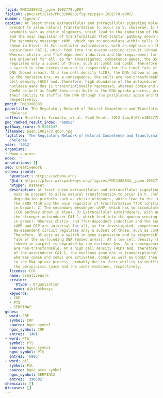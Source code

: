 ```yaml
---
figid: PMC3380833__pgen.1002778.g007
figlink: /pmc/articles/PMC3380833/figure/pgen-1002778-g007/
number: Figure 7
caption: At least three extracellular and intracellular signaling molecules must be
  present to allow natural transformation to occur in V. cholerae. 1) Chitin degradation
  products such as chitin oligomers, which lead to the induction of the sRNA TfoR
  and the main regulator of transformation TfoX (chitin pathway shown in brown). 2)
  The secondary messenger cAMP, which has to accumulate within cells (CCR pathway
  shown in blue). 3) Extracellular autoinducers, with an emphasis on the stronger
  autoinducer CAI-1, which feed into the quorum-sensing circuit (shown in green).
  Whereas chitin- and TfoX-dependent induction and the requirement for cAMP and CRP
  are universal for all, so far investigated, competence genes, the QS-dependent circuit
  regulates only a subset of those, such as comEA and comEC. Therefore, QS acts as
  a switch in gene expression and is responsible for the final fate of the surrounding
  DNA (boxed areas). At a low cell density (LCD), the DNA (shown in purple) is degraded
  by the nuclease Dns. As a consequence, the cells are non-transformable. At a high
  cell density (HCD) and, therefore, high abundance of the autoinducer CAI-1, the
  nuclease gene dns is transcriptionally repressed, whereas comEA and comEC are activated.
  ComEA as well as ComEC then contribute to the DNA uptake process, probably due to
  their ability to shuffle the DNA through the periplasmic space and the inner membrane,
  respectively.
pmcid: PMC3380833
papertitle: The Regulatory Network of Natural Competence and Transformation of Vibrio
  cholerae .
reftext: Mirella Lo Scrudato, et al. PLoS Genet. 2012 Jun;8(6):e1002778.
pmc_ranked_result_index: '68853'
pathway_score: 0.9504947
filename: pgen.1002778.g007.jpg
figtitle: 'The Regulatory Network of Natural Competence and Transformation of Vibrio
  cholerae '
year: '2012'
organisms:
- Homo sapiens
ndex: ''
annotations: []
seo: CreativeWork
schema-jsonld:
  '@context': https://schema.org/
  '@id': https://pfocr.wikipathways.org/figures/PMC3380833__pgen.1002778.g007.html
  '@type': Dataset
  description: At least three extracellular and intracellular signaling molecules
    must be present to allow natural transformation to occur in V. cholerae. 1) Chitin
    degradation products such as chitin oligomers, which lead to the induction of
    the sRNA TfoR and the main regulator of transformation TfoX (chitin pathway shown
    in brown). 2) The secondary messenger cAMP, which has to accumulate within cells
    (CCR pathway shown in blue). 3) Extracellular autoinducers, with an emphasis on
    the stronger autoinducer CAI-1, which feed into the quorum-sensing circuit (shown
    in green). Whereas chitin- and TfoX-dependent induction and the requirement for
    cAMP and CRP are universal for all, so far investigated, competence genes, the
    QS-dependent circuit regulates only a subset of those, such as comEA and comEC.
    Therefore, QS acts as a switch in gene expression and is responsible for the final
    fate of the surrounding DNA (boxed areas). At a low cell density (LCD), the DNA
    (shown in purple) is degraded by the nuclease Dns. As a consequence, the cells
    are non-transformable. At a high cell density (HCD) and, therefore, high abundance
    of the autoinducer CAI-1, the nuclease gene dns is transcriptionally repressed,
    whereas comEA and comEC are activated. ComEA as well as ComEC then contribute
    to the DNA uptake process, probably due to their ability to shuffle the DNA through
    the periplasmic space and the inner membrane, respectively.
  license: CC0
  name: CreativeWork
  creator:
    '@type': Organization
    name: WikiPathways
  keywords:
  - CRP
  - PTS
  - SERPINA2
genes:
- word: CRP
  symbol: CRP
  source: hgnc_symbol
  hgnc_symbol: CRP
  entrez: '1401'
- word: PTS
  symbol: PTS
  source: hgnc_symbol
  hgnc_symbol: PTS
  entrez: '5805'
- word: pil
  symbol: PIL
  source: hgnc_prev_symbol
  hgnc_symbol: SERPINA2
  entrez: '390502'
chemicals: []
diseases: []
---
```

